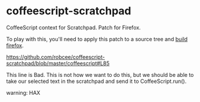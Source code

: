 coffeescript-scratchpad
=======================

CoffeeScript context for Scratchpad. Patch for Firefox.

To play with this, you'll need to apply this patch to a source tree and [build firefox](https://developer.mozilla.org/En/Simple_Firefox_build).

https://github.com/robcee/coffeescript-scratchpad/blob/master/coffeescript#L85

This line is Bad. This is not how we want to do this, but we should be able to take our selected text in the scratchpad and send it to CoffeeScript.run().

warning: HAX